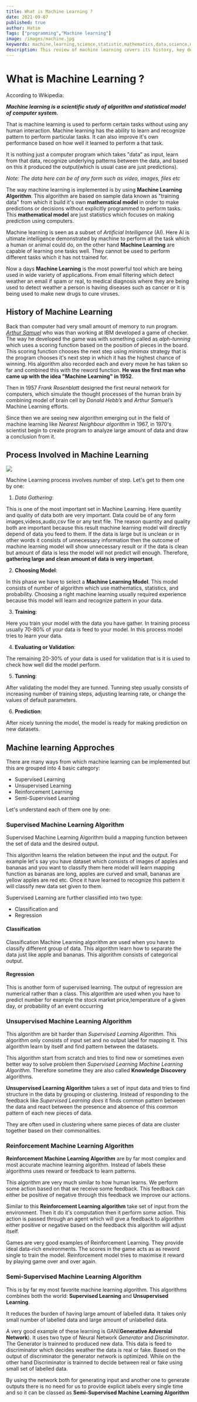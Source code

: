 ```yaml
---
title: What is Machine Learning ? 
date: 2021-09-07
published: true
author: Hatim
Tags: ["programming","Machine learning"]
image: /images/machine.jpg
keywords: machine,learning,science,statistic,mathematics,data,science,mode,algorithm,supervised,unsupervised,artifical,intelligance,AI,trainning,prediction,tunning,parameter,validation,regression,classification,reinforcement,semi-supervised,network
description: This review of machine learning covers its history, key definitions, applications, and current issues in the business world.
---
```


# What is Machine Learning ?

According to Wikipedia:

**_Machine learning is a scientific study of algorithm and statistical model of computer system._**

That is machine learning is used to perform certain tasks without using any human interaction. Machine learning has the ability to learn and recognize pattern to perform particular tasks. It can also improve it's own performance based on how well it learned to perform a that task.

It is nothing just a computer program which takes "data" as input, learn from that data, recognize underlying patterns between the data, and based on this it produced the output(which is usual case are just predictions).

_Note: The data here can be of any form such as video, images, files etc_

The way machine learning is implemented is by using **Machine Learning Algorithm**. This algorithm are based on sample data known as "training data" from which it build it's own **mathematical model** in order to make predictions or decisions without explicitly programmed to perform tasks. This **mathematical model** are just statistics which focuses on making prediction using computers.

Machine learning is seen as a subset of _Artificial Intelligence_ (AI). Here AI is ultimate intelligence demonstrated by machine to perform all the task which a human or animal could do, on the other hand **Machine Learning** are capable of learning one tasks well. They cannot be used to perform different tasks which it has not trained for.

Now a days **Machine Learning** is the most powerful tool which are being used in wide variety of applications. From email filtering which detect weather an email if spam or real, to medical diagnosis where they are being used to detect weather a person is having diseases such as cancer or it is being used to make new drugs to cure viruses.

## History of Machine Learning

Back than computer had very small amount of memory to run program. [_Arthur Samuel_](https://en.wikipedia.org/wiki/Arthur_Samuel) who was than working at IBM developed a game of checker. The way he developed the game was with something called as _alph-tunning_ which uses a scoring function based on the position of pieces in the board. This scoring function chooses the next step using _minimax_ strategy that is the program chooses it's next step in which it has the highest chance of winning. His algorithm also recorded each and every move he has taken so far and combined this with the reword function. **He was the first man who came up with the idea "Machine Learning" in 1952**.

Then in 1957 _Frank Rosenblatt_ designed the first neural network for computers, which simulate the thought processes of the human brain by combining model of brain cell by _Donald Hebb’s_ and _Arthur Samuel’s_ Machine Learning efforts.

Since then we are seeing new algorithm emerging out in the field of machine learning like _Nearest Neighbour algorithm_ in 1967, in 1970's scientist begin to create program to analyze large amount of data and draw a conclusion from it.

## Process Involved in Machine Learning

![](process.jpg)

Machine Learning process involves number of step. Let's get to them one by one:

1. _Data Gathering_:

This is one of the most important set in Machine Learning. Here quantity and quality of data both are very important. Data could be of any form images,videos,audio,csv file or any text file. The reason quantity and quality both are important because this result machine learning model will directly depend of data you feed to them. If the data is large but is unclean or in other words it consists of unnecessary information then the outcome of machine learning model will show unnecessary result or if the data is clean but amount of data is less the model will not predict will enough. Therefore, **gathering large and clean amount of data is very important**.

2. **Choosing Model**:

In this phase we have to select a **Machine Learning Model**. This model consists of number of algorithm which use mathematics, statistics, and probability. Choosing a right machine learning usually required experience because this model will learn and recognize pattern in your data.

3. **Training**:

Here you train your model with the data you have gather. In training process usually 70-80% of your data is feed to your model. In this process model tries to learn your data.

4. **Evaluating or Validation**:

The remaining 20-30% of your data is used for validation that is it is used to check how well did the model perform.

5. **Tunning**:

After validating the model they are tunned. Tunning step usually consists of increasing number of training steps, adjusting learning rate, or change the values of default parameters.

6. **Prediction**:

After nicely tunning the model, the model is ready for making prediction on new datasets.

## Machine learning Approches

There are many ways from which machine learning can be implemented but this are grouped into 4 basic category:

- Supervised Learning
- Unsupervised Learning
- Reinforcement Learning
- Semi-Supervised Learning

Let's understand each of them one by one:

### Supervised Machine Learning Algorithm

Supervised Machine Learning Algorithm build a mapping function between the set of data and the desired output.

This algorithm learns the relation between the input and the output. For example let's say you have dataset which consists of images of apples and bananas and you want to classify them here model will learn mapping function as bananas are long, apples are curved and small, bananas are yellow apples are red etc. Once it have learned to recognize this pattern it will classify new data set given to them.

Supervised Learning are further classified into two type:

- Classification and
- Regression

#### Classification

Classification Machine Learning algorithm are used when you have to classify different group of data. This algorithm learn how to separate the data just like apple and bananas. This algorithm consists of categorical output.

#### Regression

This is another form of supervised learning. The output of regression are numerical rather than a class. This algorithm are used when you have to predict number for example the stock market price,temperature of a given day, or probability of an event occurring

### Unsupervised Machine Learning Algorithm

This algorithm are bit harder than _Supervised Learning Algorithm_. This algorithm only consists of input set and no output label for mapping it. This algorithm learn by itself and find pattern between the datasets.

This algorithm start from scratch and tries to find new or sometimes even better way to solve problem then _Supervised Learning Machine Learning Algorithm_. Therefore sometime they are also called **Knowledge Discovery** algorithms.

**Unsupervised Learning Algorithm** takes a set of input data and tries to find structure in the data by grouping or clustering. Instead of responding to the feedback like _Supervised Learning does_ it finds common pattern between the data and react between the presence and absence of this common pattern of each new pieces of data.

They are often used in clustering where same pieces of data are cluster together based on their commonalities.

### Reinforcement Machine Learning Algorithm

**Reinforcement Machine Learning Algorithm** are by far most complex and most accurate machine learning algorithm. Instead of labels these algorithms uses reward or feedback to learn patterns.

This algorithm are very much similar to how human learns. We perform some action based on that we receive some feedback. This feedback can either be positive of negative through this feedback we improve our actions.

Similar to this **Reinforcement Learning algorithm** take set of input from the environment. Then it do it's computation then it perform some action. This action is passed through an agent which will give a feedback to algorithm either positive or negative based on the feedback this algorithm will adjust itself.

Games are very good examples of Reinforcement Learning. They provide ideal data-rich environments. The scores in the game acts as as reword single to train the model. Reinforcement model tries to maximise it reward by playing game over and over again.

### Semi-Supervised Machine Learning Algorithm

This is by far my most favorite machine learning algorithm. This algorithms combines both the world: **Supervised Learning** and **Unsupervised Learning**.

It reduces the burden of having large amount of labelled data. It takes only small number of labelled data and large amount of unlabelled data.

A very good example of these learning is GAN(**Generative Adversial Network**). It uses two type of Neural Network _Generator_ and _Discriminator_. The Generator is trainned to produced new data. This data is feed to discriminator which decides weather the data is real or fake. Based on the output of discriminator the generator network is optimized. While on the other hand Discriminator is trainned to decide between real or fake using small set of labelled data.

By using the network both for generating input and another one to generate outputs there is no need for us to provide explicit labels every single time and so it can be classed as **Semi-Supervised Machine Learning Algorithm**
